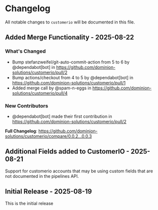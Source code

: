 # Changelog

All notable changes to `customerio` will be documented in this file.

## Added Merge Functionality - 2025-08-22

### What's Changed

* Bump stefanzweifel/git-auto-commit-action from 5 to 6 by @dependabot[bot] in https://github.com/dominion-solutions/customerio/pull/2
* Bump actions/checkout from 4 to 5 by @dependabot[bot] in https://github.com/dominion-solutions/customerio/pull/1
* Added merge call by @spam-n-eggs in https://github.com/dominion-solutions/customerio/pull/4

### New Contributors

* @dependabot[bot] made their first contribution in https://github.com/dominion-solutions/customerio/pull/2

**Full Changelog**: https://github.com/dominion-solutions/customerio/compare/0.0.2...0.0.3

## Additional Fields added to CustomerIO  - 2025-08-21

Support for customerio accounts that may be using custom fields that are not documented in the pipelines API.

## Initial Release - 2025-08-19

This is the initial release
